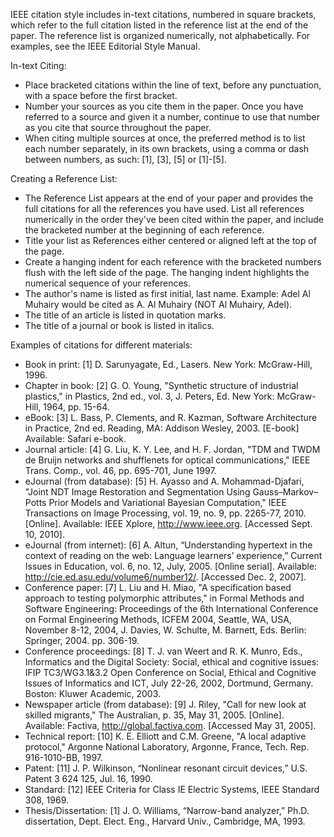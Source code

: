 IEEE citation style includes in-text citations, numbered in square brackets, which refer to the full citation listed in the reference list at the end of the paper. The reference list is organized numerically, not alphabetically. For examples, see the IEEE Editorial Style Manual.

In-text Citing:
- Place bracketed citations within the line of text, before any punctuation, with a space before the first bracket.
- Number your sources as you cite them in the paper. Once you have referred to a source and given it a number, continue to use that number as you cite that source throughout the paper.
- When citing multiple sources at once, the preferred method is to list each number separately, in its own brackets, using a comma or dash between numbers, as such: [1], [3], [5] or [1]-[5].

Creating a Reference List:
- The Reference List appears at the end of your paper and provides the full citations for all the references you have used. List all references numerically in the order they've been cited within the paper, and include the bracketed number at the beginning of each reference.
- Title your list as References either centered or aligned left at the top of the page.
- Create a hanging indent for each reference with the bracketed numbers flush with the left side of the page. The hanging indent highlights the numerical sequence of your references.
- The author's name is listed as first initial, last name. Example: Adel Al Muhairy would be cited as A. Al Muhairy (NOT Al Muhairy, Adel).
- The title of an article is listed in quotation marks.
- The title of a journal or book is listed in italics.

Examples of citations for different materials:
- Book in print: [1] D. Sarunyagate, Ed., Lasers. New York: McGraw-Hill, 1996.
- Chapter in book: [2] G. O. Young, "Synthetic structure of industrial plastics," in Plastics, 2nd ed., vol. 3, J. Peters, Ed. New York: McGraw-Hill, 1964, pp. 15-64.
- eBook: [3] L. Bass, P. Clements, and R. Kazman, Software Architecture in Practice, 2nd ed. Reading, MA: Addison Wesley, 2003. [E-book] Available: Safari e-book.
- Journal article: [4] G. Liu, K. Y. Lee, and H. F. Jordan, "TDM and TWDM de Bruijn networks and shufflenets for optical communications," IEEE Trans. Comp., vol. 46, pp. 695-701, June 1997.
- eJournal (from database): [5] H. Ayasso and A. Mohammad-Djafari, "Joint NDT Image Restoration and Segmentation Using Gauss–Markov–Potts Prior Models and Variational Bayesian Computation," IEEE Transactions on Image Processing, vol. 19, no. 9, pp. 2265-77, 2010. [Online]. Available: IEEE Xplore, http://www.ieee.org. [Accessed Sept. 10, 2010].
- eJournal (from internet): [6] A. Altun, “Understanding hypertext in the context of reading on the web: Language learners’ experience,” Current Issues in Education, vol. 6, no. 12, July, 2005. [Online serial]. Available: http://cie.ed.asu.edu/volume6/number12/. [Accessed Dec. 2, 2007].
- Conference paper: [7] L. Liu and H. Miao, "A specification based approach to testing polymorphic attributes," in Formal Methods and Software Engineering: Proceedings of the 6th International Conference on Formal Engineering Methods, ICFEM 2004, Seattle, WA, USA, November 8-12, 2004, J. Davies, W. Schulte, M. Barnett, Eds. Berlin: Springer, 2004. pp. 306-19.
- Conference proceedings: [8] T. J. van Weert and R. K. Munro, Eds., Informatics and the Digital Society: Social, ethical and cognitive issues: IFIP TC3/WG3.1&3.2 Open Conference on Social, Ethical and Cognitive Issues of Informatics and ICT, July 22-26, 2002, Dortmund, Germany. Boston: Kluwer Academic, 2003.
- Newspaper article (from database): [9] J. Riley, "Call for new look at skilled migrants," The Australian, p. 35, May 31, 2005. [Online]. Available: Factiva, http://global.factiva.com. [Accessed May 31, 2005].
- Technical report: [10] K. E. Elliott and C.M. Greene, "A local adaptive protocol," Argonne National Laboratory, Argonne, France, Tech. Rep. 916-1010-BB, 1997.
- Patent: [11] J. P. Wilkinson, “Nonlinear resonant circuit devices,” U.S. Patent 3 624 125, Jul. 16, 1990.
- Standard: [12] IEEE Criteria for Class IE Electric Systems, IEEE Standard 308, 1969.
- Thesis/Dissertation: [1] J. O. Williams, “Narrow-band analyzer,” Ph.D. dissertation, Dept. Elect. Eng., Harvard Univ., Cambridge, MA, 1993.

